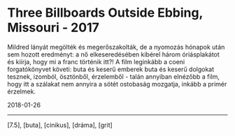 # Three Billboards Outside Ebbing, Missouri - 2017

Mildred lányát megölték és megerőszakolták, de a nyomozás hónapok után sem hozott eredményt: a nő elkeseredésében kibérel három óriásplakátot és kiírja, hogy mi a franc történik itt?! A film leginkább a coeni forgatókönyvet követi: buta és keserű emberek buta és keserű dolgokat tesznek, izomból, ösztönből, érzelemből - talán annyiban elnézőbb a film, hogy itt a szálakat nem annyira a sötét ostobaság mozgatja, inkább a primér érzelmek.

2018-01-26

----

[7.5], [buta], [cinikus], [dráma], [grit]
